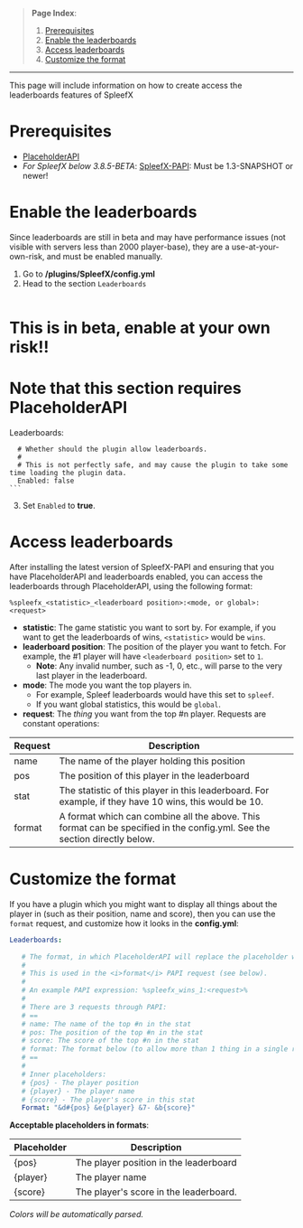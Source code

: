 > **Page Index**:
> 1. [Prerequisites](Leaderboards#prerequisites)
> 2. [Enable the leaderboards](Leaderboards#enable-the-leaderboards)
> 3. [Access leaderboards](Leaderboards#access-leaderboards)
> 4. [Customize the format](Leaderboards#customize-the-format)
---
This page will include information on how to create access the leaderboards features of SpleefX

# Prerequisites

 - [PlaceholderAPI](https://www.spigotmc.org/resources/6245/)
 - *For SpleefX below 3.8.5-BETA*: [SpleefX-PAPI](https://api.extendedclip.com/expansions/spleefx-papi/): Must be 1.3-SNAPSHOT or newer!

# Enable the leaderboards
Since leaderboards are still in beta and may have performance issues (not visible with servers less than 2000 player-base), they are a use-at-your-own-risk, and must be enabled manually.

 1. Go to **/plugins/SpleefX/config.yml**
 2. Head to the section `Leaderboards`
    ```yml
# This is in beta, enable at your own risk!!  
#  
# Note that this section requires PlaceholderAPI
Leaderboards:  
      
      # Whether should the plugin allow leaderboards.  
      #
      # This is not perfectly safe, and may cause the plugin to take some time loading the plugin data.  
      Enabled: false
    ```
3. Set `Enabled` to **true**.

# Access leaderboards
After installing the latest version of SpleefX-PAPI and ensuring that you have PlaceholderAPI and leaderboards enabled, you can access the leaderboards through PlaceholderAPI, using the following format:

```%spleefx_<statistic>_<leaderboard position>:<mode, or global>:<request>```

 - **statistic**: The game statistic you want to sort by. For example, if you want to get the leaderboards of wins, `<statistic>` would be `wins`.
 - **leaderboard position**: The position of the player you want to fetch. For example, the \#1 player will have `<leaderboard position>` set to `1`.
    - **Note**: Any invalid number, such as -1, 0, etc., will parse to the very last player in the leaderboard.
- **mode**: The mode you want the top players in. 
   - For example, Spleef leaderboards would have this set to `spleef`.
   - If you want global statistics, this would be `global`.
- **request**: The *thing* you want from the top #n player. Requests are constant operations:

| Request | Description |
|--|--|
| name | The name of the player holding this position |
| pos | The position of this player in the leaderboard |
| stat | The statistic of this player in this leaderboard. For example, if they have 10 wins, this would be 10. |
| format | A format which can combine all the above. This format can be specified in the config.yml. See the section directly below. |

# Customize the format
If you have a plugin which you might want to display all things about the player in (such as their position, name and score), then you can use the `format` request, and customize how it looks in the **config.yml**:
```yml
Leaderboards:
  
   # The format, in which PlaceholderAPI will replace the placeholder with.  
   #  
   # This is used in the <i>format</i> PAPI request (see below).  
   #  
   # An example PAPI expression: %spleefx_wins_1:<request>%  
   #  
   # There are 3 requests through PAPI:  
   # ==  
   # name: The name of the top #n in the stat  
   # pos: The position of the top #n in the stat  
   # score: The score of the top #n in the stat  
   # format: The format below (to allow more than 1 thing in a single request)  
   # ==  
   #  
   # Inner placeholders:  
   # {pos} - The player position  
   # {player} - The player name  
   # {score} - The player's score in this stat  
   Format: "&d#{pos} &e{player} &7- &b{score}"
``` 

**Acceptable placeholders in formats**:

| Placeholder | Description |
|--|--|
| {pos} | The player position in the leaderboard |
| {player} | The player name |
| {score} | The player's score in the leaderboard. |

*Colors will be automatically parsed.*